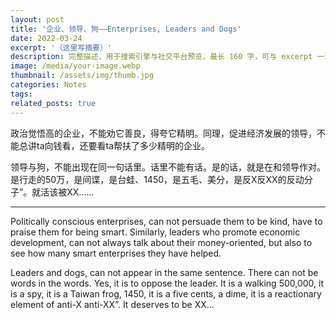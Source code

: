 ```yaml
---
layout: post
title: '企业、领导、狗——Enterprises, Leaders and Dogs'
date: 2022-03-24
excerpt: '（这里写摘要）'
description: 完整描述，用于搜索引擎与社交平台预览，最长 160 字，可与 excerpt 一致
image: /media/your-image.webp
thumbnail: /assets/img/thumb.jpg
categories: Notes
tags: 
related_posts: true
---
```


政治觉悟高的企业，不能劝它善良，得夸它精明。同理，促进经济发展的领导，不能总讲ta向钱看，还要看ta帮扶了多少精明的企业。

领导与狗，不能出现在同一句话里。话里不能有话。是的话，就是在和领导作对。是行走的50万，是间谍，是台蛙、1450，是五毛、美分，是反X反XX的反动分子”。就活该被XX……

---

Politically conscious enterprises, can not persuade them to be kind, have to praise them for being smart. Similarly, leaders who promote economic development, can not always talk about their money-oriented, but also to see how many smart enterprises they have helped.

Leaders and dogs, can not appear in the same sentence. There can not be words in the words. Yes, it is to oppose the leader. It is a walking 500,000, it is a spy, it is a Taiwan frog, 1450, it is a five cents, a dime, it is a reactionary element of anti-X anti-XX”. It deserves to be XX…